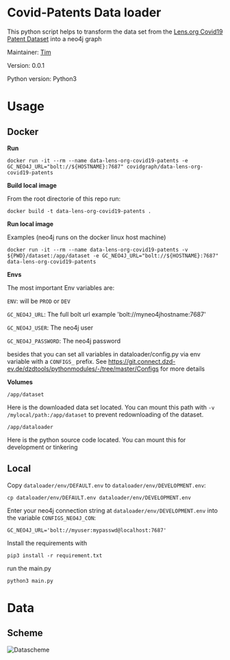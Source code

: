 # Covid-Patents Data loader

This python script helps to transform the data set from the [Lens.org Covid19 Patent Dataset](https://about.lens.org/covid-19/)
into a neo4j graph

Maintainer: [Tim](https://github.com/motey)

Version: 0.0.1

Python version: Python3

# Usage

## Docker

**Run**

`docker run -it --rm --name data-lens-org-covid19-patents -e GC_NEO4J_URL="bolt://${HOSTNAME}:7687" covidgraph/data-lens-org-covid19-patents`

**Build local image**

From the root directorie of this repo run:

`docker build -t data-lens-org-covid19-patents .`

**Run local image**

Examples (neo4j runs on the docker linux host machine)

`docker run -it --rm --name data-lens-org-covid19-patents -v ${PWD}/dataset:/app/dataset -e GC_NEO4J_URL="bolt://${HOSTNAME}:7687" data-lens-org-covid19-patents`

**Envs**

The most important Env variables are:

`ENV`: will be `PROD` or `DEV`

`GC_NEO4J_URL`: The full bolt url example 'bolt://myneo4jhostname:7687'

`GC_NEO4J_USER`: The neo4j user

`GC_NEO4J_PASSWORD`: The neo4j password

besides that you can set all variables in dataloader/config.py via env variable with a `CONFIGS_` prefix. See https://git.connect.dzd-ev.de/dzdtools/pythonmodules/-/tree/master/Configs for more details

**Volumes**

`/app/dataset`

Here is the downloaded data set located. You can mount this path with `-v /mylocal/path:/app/dataset` to prevent redownloading of the dataset.

`/app/dataloader`

Here is the python source code located. You can mount this for development or tinkering

## Local

Copy `dataloader/env/DEFAULT.env` to `dataloader/env/DEVELOPMENT.env`:

`cp dataloader/env/DEFAULT.env dataloader/env/DEVELOPMENT.env`

Enter your neo4j connection string at `dataloader/env/DEVELOPMENT.env` into the variable `CONFIGS_NEO4J_CON`:

```env
GC_NEO4J_URL='bolt://myuser:mypasswd@localhost:7687'
```

Install the requirements with

`pip3 install -r requirement.txt`

run the main.py

`python3 main.py`

# Data

## Scheme

![Datascheme](https://raw.githubusercontent.com/covidgraph/data_lens-org-covid19-patents/master/docs/datascheme.png)

